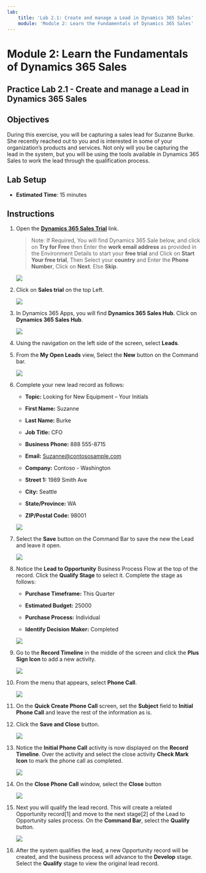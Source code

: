 ```yaml
---
lab:
    title: 'Lab 2.1: Create and manage a Lead in Dynamics 365 Sales'
    module: 'Module 2: Learn the Fundamentals of Dynamics 365 Sales'
---
```


Module 2: Learn the Fundamentals of Dynamics 365 Sales
========================

## Practice Lab 2.1 - Create and manage a Lead in Dynamics 365 Sales

## Objectives

During this exercise, you will be capturing a sales lead for Suzanne Burke. She recently reached out to you and is interested in some of your organization’s products and services. Not only will you be capturing the lead in the system, but you will be using the tools available in Dynamics 365 Sales to work the lead through the qualification process.


## Lab Setup

  - **Estimated Time**: 15 minutes

## Instructions

1. Open the **[Dynamics 365 Sales Trial](https://dynamics.microsoft.com/en-us/dynamics-365-free-trial/)** link. 

    >Note: If Required, You will find Dynamics 365 Sale below, and click on **Try for Free** then Enter the **work email address** as provided in the Environment Details to start your **free trial** and Click on **Start Your free trial**, Then Select your **country** and Enter the **Phone Number**,  Click on **Next**. Else **Skip**.

   ![](images/Mb910Lab.png)
 
1. Click on **Sales trial** on the top Left.

   ![](images/Lab-01.png)
 
1. In Dynamics 365 Apps, you will find **Dynamics 365 Sales Hub**. Click on **Dynamics 365 Sales Hub**.

   ![](images/Lab-02.png)
   
1. Using the navigation on the left side of the screen, select **Leads**. 

1. From the **My Open Leads** view, Select the **New** button on the Command bar.

   ![](images/Image-03.png)  

1. Complete your new lead record as follows:

	- **Topic:** Looking for New Equipment – Your Initials

	- **First Name:** Suzanne

	- **Last Name:** Burke

	- **Job Title:** CFO

	- **Business Phone:** 888 555-8715

	- **Email:** Suzanne@contososample.com

	- **Company:** Contoso - Washington

	- **Street 1:** 1989 Smith Ave

	- **City:** Seattle

	- **State/Province:** WA

	- **ZIP/Postal Code:** 98001 

   ![](images/Image-05.png)  

1. Select the **Save** button on the Command Bar to save the new the Lead and leave it open. 

   ![](images/Image-04.png)  

1. Notice the **Lead to Opportunity** Business Process Flow at the top of the record. Click the **Qualify Stage** to select it. Complete the stage as follows:

	- **Purchase Timeframe:** This Quarter

	- **Estimated Budget:** 25000 

	- **Purchase Process:** Individual

	- **Identify Decision Maker:** Completed

   ![](images/Image-06.png) 

1. Go to the **Record Timeline** in the middle of the screen and click the **Plus Sign Icon** to add a new activity. 

   ![](images/Image-07.png) 

1. From the menu that appears, select **Phone Call**.

   ![](images/Image-08.png)

1. On the **Quick Create Phone Call** screen, set the **Subject** field to **Initial Phone Call** and leave the rest of the information as is. 

1. Click the **Save and Close** button.

   ![](images/Image-09.png)

1. Notice the **Initial Phone Call** activity is now displayed on the **Record Timeline**. Over the activity and select the close activity **Check Mark Icon** to mark the phone call as completed.
 
   ![](images/Lab-03.png) 

1. On the **Close Phone Call** window, select the **Close** button 

   ![](images/Image-12.png)

1.  Next you will qualify the lead record. This will create a related Opportunity record[1] and move to the next stage[2] of the Lead to Opportunity sales process. On the **Command Bar**, select the **Qualify** button.
   
      ![](images/Image-18.png)

1. After the system qualifies the lead, a new Opportunity record will be created, and the business process will advance to the **Develop** stage. Select the **Qualify** stage to view the original lead record. 
